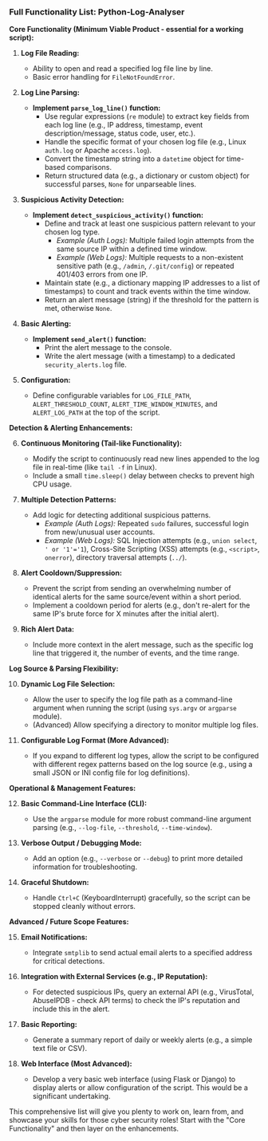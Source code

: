 ### Full Functionality List: Python-Log-Analyser

**Core Functionality (Minimum Viable Product - essential for a working script):**

1.  **Log File Reading:**
    * Ability to open and read a specified log file line by line.
    * Basic error handling for `FileNotFoundError`.

2.  **Log Line Parsing:**
    * **Implement `parse_log_line()` function:**
        * Use regular expressions (`re` module) to extract key fields from each log line (e.g., IP address, timestamp, event description/message, status code, user, etc.).
        * Handle the specific format of your chosen log file (e.g., Linux `auth.log` or Apache `access.log`).
        * Convert the timestamp string into a `datetime` object for time-based comparisons.
        * Return structured data (e.g., a dictionary or custom object) for successful parses, `None` for unparseable lines.

3.  **Suspicious Activity Detection:**
    * **Implement `detect_suspicious_activity()` function:**
        * Define and track at least one suspicious pattern relevant to your chosen log type.
            * *Example (Auth Logs):* Multiple failed login attempts from the same source IP within a defined time window.
            * *Example (Web Logs):* Multiple requests to a non-existent sensitive path (e.g., `/admin`, `/.git/config`) or repeated 401/403 errors from one IP.
        * Maintain state (e.g., a dictionary mapping IP addresses to a list of timestamps) to count and track events within the time window.
        * Return an alert message (string) if the threshold for the pattern is met, otherwise `None`.

4.  **Basic Alerting:**
    * **Implement `send_alert()` function:**
        * Print the alert message to the console.
        * Write the alert message (with a timestamp) to a dedicated `security_alerts.log` file.

5.  **Configuration:**
    * Define configurable variables for `LOG_FILE_PATH`, `ALERT_THRESHOLD_COUNT`, `ALERT_TIME_WINDOW_MINUTES`, and `ALERT_LOG_PATH` at the top of the script.

**Detection & Alerting Enhancements:**

6.  **Continuous Monitoring (Tail-like Functionality):**
    * Modify the script to continuously read new lines appended to the log file in real-time (like `tail -f` in Linux).
    * Include a small `time.sleep()` delay between checks to prevent high CPU usage.

7.  **Multiple Detection Patterns:**
    * Add logic for detecting additional suspicious patterns.
        * *Example (Auth Logs):* Repeated `sudo` failures, successful login from new/unusual user accounts.
        * *Example (Web Logs):* SQL Injection attempts (e.g., `union select`, `' or '1'='1`), Cross-Site Scripting (XSS) attempts (e.g., `<script>`, `onerror`), directory traversal attempts (`../`).

8.  **Alert Cooldown/Suppression:**
    * Prevent the script from sending an overwhelming number of identical alerts for the same source/event within a short period.
    * Implement a cooldown period for alerts (e.g., don't re-alert for the same IP's brute force for X minutes after the initial alert).

9.  **Rich Alert Data:**
    * Include more context in the alert message, such as the specific log line that triggered it, the number of events, and the time range.

**Log Source & Parsing Flexibility:**

10. **Dynamic Log File Selection:**
    * Allow the user to specify the log file path as a command-line argument when running the script (using `sys.argv` or `argparse` module).
    * (Advanced) Allow specifying a directory to monitor multiple log files.

11. **Configurable Log Format (More Advanced):**
    * If you expand to different log types, allow the script to be configured with different regex patterns based on the log source (e.g., using a small JSON or INI config file for log definitions).

**Operational & Management Features:**

12. **Basic Command-Line Interface (CLI):**
    * Use the `argparse` module for more robust command-line argument parsing (e.g., `--log-file`, `--threshold`, `--time-window`).

13. **Verbose Output / Debugging Mode:**
    * Add an option (e.g., `--verbose` or `--debug`) to print more detailed information for troubleshooting.

14. **Graceful Shutdown:**
    * Handle `Ctrl+C` (KeyboardInterrupt) gracefully, so the script can be stopped cleanly without errors.

**Advanced / Future Scope Features:**

15. **Email Notifications:**
    * Integrate `smtplib` to send actual email alerts to a specified address for critical detections.

16. **Integration with External Services (e.g., IP Reputation):**
    * For detected suspicious IPs, query an external API (e.g., VirusTotal, AbuseIPDB - check API terms) to check the IP's reputation and include this in the alert.

17. **Basic Reporting:**
    * Generate a summary report of daily or weekly alerts (e.g., a simple text file or CSV).

18. **Web Interface (Most Advanced):**
    * Develop a very basic web interface (using Flask or Django) to display alerts or allow configuration of the script. This would be a significant undertaking.

This comprehensive list will give you plenty to work on, learn from, and showcase your skills for those cyber security roles! Start with the "Core Functionality" and then layer on the enhancements.